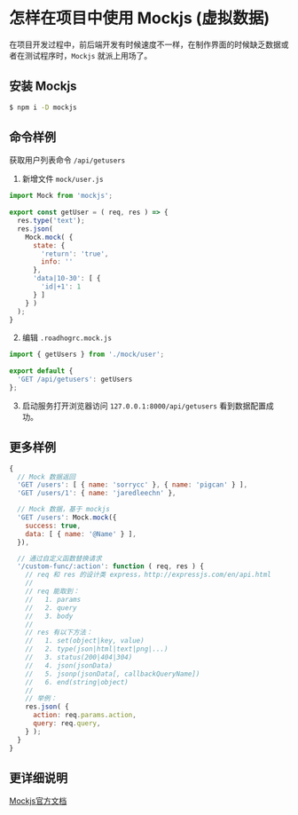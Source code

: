 # 怎样在项目中使用 Mockjs (虚拟数据)

在项目开发过程中，前后端开发有时候速度不一样，在制作界面的时候缺乏数据或者在测试程序时，`Mockjs` 就派上用场了。

## 安装 Mockjs

```bash
$ npm i -D mockjs
```

## 命令样例

获取用户列表命令 `/api/getusers`

1. 新增文件 `mock/user.js`

  ```js
  import Mock from 'mockjs';
    
  export const getUser = ( req, res ) => {
    res.type('text');
    res.json(
      Mock.mock( {
        state: {
          'return': 'true',
          info: ''
        },
        'data|10-30': [ {
          'id|+1': 1
        } ]
      } )
    );
  }
  ```
    
2. 编辑 `.roadhogrc.mock.js`
   
  ```js
  import { getUsers } from './mock/user';
   
  export default {
    'GET /api/getusers': getUsers
  };
  ```

3. 启动服务打开浏览器访问 `127.0.0.1:8000/api/getusers` 看到数据配置成功。

## 更多样例

```js
{
  // Mock 数据返回
  'GET /users': [ { name: 'sorrycc' }, { name: 'pigcan' } ],
  'GET /users/1': { name: 'jaredleechn' },

  // Mock 数据，基于 mockjs
  'GET /users': Mock.mock({
    success: true,
    data: [ { name: '@Name' } ],
  }),

  // 通过自定义函数替换请求
  '/custom-func/:action': function ( req, res ) {
    // req 和 res 的设计类 express，http://expressjs.com/en/api.html
    //
    // req 能取到：
    //   1. params
    //   2. query
    //   3. body
    // 
    // res 有以下方法：
    //   1. set(object|key, value)
    //   2. type(json|html|text|png|...)
    //   3. status(200|404|304)
    //   4. json(jsonData)
    //   5. jsonp(jsonData[, callbackQueryName])
    //   6. end(string|object)
    //
    // 举例：
    res.json( {
      action: req.params.action,
      query: req.query,
    } );
  }
}
```

## 更详细说明

[Mockjs官方文档](https://github.com/nuysoft/Mock/wiki)


